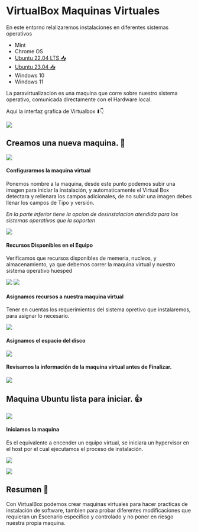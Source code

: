 # VirtualBox Maquinas Virtuales

En este entorno relalizaremos instalaciones en diferentes sistemas operativos 

<!--Aqui los enlaces a los documentos principales-->

* Mint
* Chrome OS
* [Ubuntu 22.04 LTS 📥](/InstalaciónUbuntu22.04.md)
* [Ubuntu 23.04 📥](/InstalaciónUbuntu.md) 
* Windows 10
* Windows 11

La paravirtualizacion es una maquina que corre sobre nuestro sistema operativo, comunicada directamente con el Hardware local.

Aqui la interfaz grafica de  Virtualbox ⬇️👇

![][img1]

## Creamos una nueva maquina. 🫰

![][img2]

#### Configurarmos la maquina virtual

Ponemos nombre a la maquina, desde este punto podemos subir una imagen para iniciar la instalación, y automaticamente el Virtual Box detectara y rellenara los campos adicionales, de no subir una imagen debes llenar los campos de Tipo y versión.

*En la parte inferior tiene la opcion de desinstalacion atendida para los sistemas operativos que la soporten*

![][img3]

#### Recursos Disponibles en el Equipo

Verificamos que recursos disponibles de memeria, nucleos, y almacenamiento, ya que debemos correr la maquina virtual y nuestro sistema operativo huesped

![][img4]
![][img6]

#### Asignamos recursos a nuestra maquina virtual

Tener en cuentas los requerimientos del sistema opretivo que instalaremos, para asignar lo necesario.

![][img5]

#### Asignamos el espacio del disco 

![][img7]

#### Revisamos la información de la maquina virtual antes de Finalizar.

![][img8]

## Maquina Ubuntu lista para iniciar. 👍

![][img9]

#### Iniciamos la maquina 

Es el equivalente a encender un equipo virtual, se iniciara un hypervisor en el host por el cual ejecutamos el proceso de instalación.

![][img10]

![][img11]

## Resumen 🤌

Con VirtualBox podemos crear maquinas virtuales para hacer practicas de instalación de software, tambien para probar diferentes modificaciones que requieran un Escenario especifico y controlado y no poner en riesgo nuestra propia maquina.


<!--Imagenes del documento-->


[img13]: /assets/Captura%20de%20pantalla%20(14).png

[img12]: /assets/Captura%20de%20pantalla%20(13).png

[img11]: /assets/Captura%20de%20pantalla%20(12).png

[img10]: /assets/Captura%20de%20pantalla%20(11).png

[img9]: /assets/Captura%20de%20pantalla%20(10).png

[img8]: /assets/Captura%20de%20pantalla%20(9).png

[img7]: /assets/Captura%20de%20pantalla%20(8).png

[img6]: /assets/Captura%20de%20pantalla%20(7).png

[img5]: /assets/Captura%20de%20pantalla%20(6).png

[img4]: /assets/Captura%20de%20pantalla%20(5).png

[img3]: /assets/Captura%20de%20pantalla%20(4).png

[img2]: /assets/Captura%20de%20pantalla%20(3).png

[img1]: /assets/Captura%20de%20pantalla%20(2).png